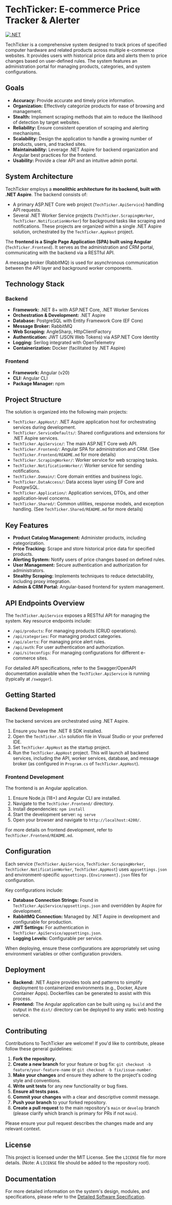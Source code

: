 # TechTicker: E-commerce Price Tracker & Alerter

[![.NET](https://github.com/raulshma/tech-ticker/actions/workflows/dotnet.yml/badge.svg)](https://github.com/raulshma/tech-ticker/actions/workflows/dotnet.yml)

TechTicker is a comprehensive system designed to track prices of specified computer hardware and related products across multiple e-commerce websites. It provides users with historical price data and alerts them to price changes based on user-defined rules. The system features an administration portal for managing products, categories, and system configurations.

## Goals

*   **Accuracy:** Provide accurate and timely price information.
*   **Organization:** Effectively categorize products for ease of browsing and management.
*   **Stealth:** Implement scraping methods that aim to reduce the likelihood of detection by target websites.
*   **Reliability:** Ensure consistent operation of scraping and alerting mechanisms.
*   **Scalability:** Design the application to handle a growing number of products, users, and tracked sites.
*   **Maintainability:** Leverage .NET Aspire for backend organization and Angular best practices for the frontend.
*   **Usability:** Provide a clear API and an intuitive admin portal.

## System Architecture

TechTicker employs a **monolithic architecture for its backend, built with .NET Aspire**. The backend consists of:
*   A primary ASP.NET Core web project (`TechTicker.ApiService`) handling API requests.
*   Several .NET Worker Service projects (`TechTicker.ScrapingWorker`, `TechTicker.NotificationWorker`) for background tasks like scraping and notifications.
These projects are organized within a single .NET Aspire solution, orchestrated by the `TechTicker.AppHost` project.

The **frontend is a Single Page Application (SPA) built using Angular** (`TechTicker.Frontend`). It serves as the administration and CRM portal, communicating with the backend via a RESTful API.

A message broker (RabbitMQ) is used for asynchronous communication between the API layer and background worker components.

## Technology Stack

### Backend
*   **Framework:** .NET 8+ with ASP.NET Core, .NET Worker Services
*   **Orchestration & Development:** .NET Aspire
*   **Database:** PostgreSQL with Entity Framework Core (EF Core)
*   **Message Broker:** RabbitMQ
*   **Web Scraping:** AngleSharp, HttpClientFactory
*   **Authentication:** JWT (JSON Web Tokens) via ASP.NET Core Identity
*   **Logging:** Serilog integrated with OpenTelemetry
*   **Containerization:** Docker (facilitated by .NET Aspire)

### Frontend
*   **Framework:** Angular (v20)
*   **CLI:** Angular CLI
*   **Package Manager:** npm

## Project Structure

The solution is organized into the following main projects:

*   `TechTicker.AppHost/`: .NET Aspire application host for orchestrating services during development.
*   `TechTicker.ServiceDefaults/`: Shared configurations and extensions for .NET Aspire services.
*   `TechTicker.ApiService/`: The main ASP.NET Core web API.
*   `TechTicker.Frontend/`: Angular SPA for administration and CRM. (See `TechTicker.Frontend/README.md` for more details)
*   `TechTicker.ScrapingWorker/`: Worker service for web scraping tasks.
*   `TechTicker.NotificationWorker/`: Worker service for sending notifications.
*   `TechTicker.Domain/`: Core domain entities and business logic.
*   `TechTicker.DataAccess/`: Data access layer using EF Core and PostgreSQL.
*   `TechTicker.Application/`: Application services, DTOs, and other application-level concerns.
*   `TechTicker.Shared/`: Common utilities, response models, and exception handling. (See `TechTicker.Shared/README.md` for more details)

## Key Features

*   **Product Catalog Management:** Administer products, including categorization.
*   **Price Tracking:** Scrape and store historical price data for specified products.
*   **Alerting System:** Notify users of price changes based on defined rules.
*   **User Management:** Secure authentication and authorization for administrators.
*   **Stealthy Scraping:** Implements techniques to reduce detectability, including proxy integration.
*   **Admin & CRM Portal:** Angular-based frontend for system management.

## API Endpoints Overview

The `TechTicker.ApiService` exposes a RESTful API for managing the system. Key resource endpoints include:

*   `/api/products`: For managing products (CRUD operations).
*   `/api/categories`: For managing product categories.
*   `/api/alerts`: For managing price alert rules.
*   `/api/auth`: For user authentication and authorization.
*   `/api/siteconfigs`: For managing configurations for different e-commerce sites.

For detailed API specifications, refer to the Swagger/OpenAPI documentation available when the `TechTicker.ApiService` is running (typically at `/swagger`).

## Getting Started

### Backend Development
The backend services are orchestrated using .NET Aspire.
1.  Ensure you have the .NET 8 SDK installed.
2.  Open the `TechTicker.sln` solution file in Visual Studio or your preferred IDE.
3.  Set `TechTicker.AppHost` as the startup project.
4.  Run the `TechTicker.AppHost` project. This will launch all backend services, including the API, worker services, database, and message broker (as configured in `Program.cs` of `TechTicker.AppHost`).

### Frontend Development
The frontend is an Angular application.
1.  Ensure Node.js (18+) and Angular CLI are installed.
2.  Navigate to the `TechTicker.Frontend/` directory.
3.  Install dependencies: `npm install`
4.  Start the development server: `ng serve`
5.  Open your browser and navigate to `http://localhost:4200/`.

For more details on frontend development, refer to `TechTicker.Frontend/README.md`.

## Configuration

Each service (`TechTicker.ApiService`, `TechTicker.ScrapingWorker`, `TechTicker.NotificationWorker`, `TechTicker.AppHost`) uses `appsettings.json` and environment-specific `appsettings.{Environment}.json` files for configuration.

Key configurations include:
*   **Database Connection Strings:** Found in `TechTicker.ApiService/appsettings.json` and overridden by Aspire for development.
*   **RabbitMQ Connection:** Managed by .NET Aspire in development and configurable for production.
*   **JWT Settings:** For authentication in `TechTicker.ApiService/appsettings.json`.
*   **Logging Levels:** Configurable per service.

When deploying, ensure these configurations are appropriately set using environment variables or other configuration providers.

## Deployment

*   **Backend:** .NET Aspire provides tools and patterns to simplify deployment to containerized environments (e.g., Docker, Azure Container Apps). Dockerfiles can be generated to assist with this process.
*   **Frontend:** The Angular application can be built using `ng build` and the output in the `dist/` directory can be deployed to any static web hosting service.

## Contributing

Contributions to TechTicker are welcome! If you'd like to contribute, please follow these general guidelines:

1.  **Fork the repository.**
2.  **Create a new branch** for your feature or bug fix: `git checkout -b feature/your-feature-name` or `git checkout -b fix/issue-number`.
3.  **Make your changes** and ensure they adhere to the project's coding style and conventions.
4.  **Write unit tests** for any new functionality or bug fixes.
5.  **Ensure all tests pass.**
6.  **Commit your changes** with a clear and descriptive commit message.
7.  **Push your branch** to your forked repository.
8.  **Create a pull request** to the main repository's `main` or `develop` branch (please clarify which branch is primary for PRs if not `main`).

Please ensure your pull request describes the changes made and any relevant context.

## License

This project is licensed under the MIT License. See the `LICENSE` file for more details. (Note: A `LICENSE` file should be added to the repository root).

## Documentation

For more detailed information on the system's design, modules, and specifications, please refer to the [Detailed Software Specification](docs/Documentation.md).
